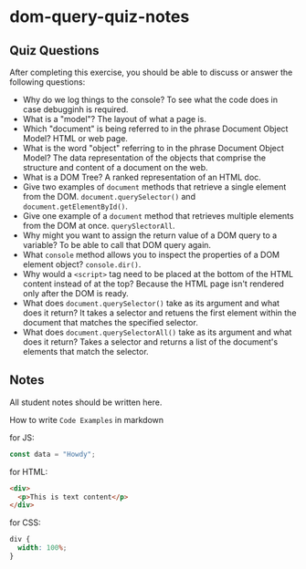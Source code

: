 # dom-query-quiz-notes

## Quiz Questions

After completing this exercise, you should be able to discuss or answer the following questions:

- Why do we log things to the console?
To see what the code does in case debugginh is required.
- What is a "model"?
The layout of what a page is.
- Which "document" is being referred to in the phrase Document Object Model?
HTML or web page.
- What is the word "object" referring to in the phrase Document Object Model?
The data representation of the objects that comprise the structure and content of a document on the web.
- What is a DOM Tree?
A ranked representation of an HTML doc.
- Give two examples of `document` methods that retrieve a single element from the DOM.
`document.querySelector()` and `document.getElementById()`.
- Give one example of a `document` method that retrieves multiple elements from the DOM at once.
`querySlectorAll`.
- Why might you want to assign the return value of a DOM query to a variable?
To be able to call that DOM query again.
- What `console` method allows you to inspect the properties of a DOM element object?
`console.dir()`.
- Why would a `<script>` tag need to be placed at the bottom of the HTML content instead of at the top?
Because the HTML page isn't rendered only after the DOM is ready.
- What does `document.querySelector()` take as its argument and what does it return?
It takes a selector and retuens the first element within the document that matches the specified selector.
- What does `document.querySelectorAll()` take as its argument and what does it return?
Takes a selector and returns a list of the document's elements that match the selector.

## Notes

All student notes should be written here.


How to write `Code Examples` in markdown

for JS:

```javascript
const data = "Howdy";
```

for HTML:

```html
<div>
  <p>This is text content</p>
</div>
```

for CSS:

```css
div {
  width: 100%;
}
```
